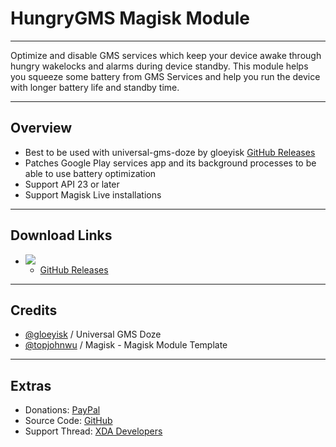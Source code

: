 # HungryGMS Magisk Module
---
Optimize and disable GMS services which keep your device awake through hungry wakelocks and alarms during device standby.
This module helps you squeeze some battery from GMS Services and help you run the device with longer battery life and standby time.

---
## Overview
- Best to be used with universal-gms-doze by gloeyisk [GitHub Releases](https://github.com/gloeyisk/universal-gms-doze/releases)
- Patches Google Play services app and its background processes to be able to use battery optimization
- Support API 23 or later
- Support Magisk Live installations

---
## Download Links
- <img src="https://img.shields.io/badge/status:-available-green" />

  - [GitHub Releases](https://github.com/varunpilankar/magisk-module-hungryGMS/releases/tag/v1.0)

---
## Credits
- [@gloeyisk](https://github.com/gloeyisk) / Universal GMS Doze
- [@topjohnwu](https://github.com/topjohnwu) / Magisk - Magisk Module Template

---
## Extras
- Donations: [PayPal](https://paypal.me/inpilankar)
- Source Code: [GitHub](https://github.com/varunpilankar/magisk-module-hungryGMS)
- Support Thread: [XDA Developers](https://forum.xda-developers.com/apps/magisk/magisk-module-hungryGMS)
